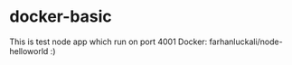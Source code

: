 # docker-basic
This is test node app which run on port 4001
Docker:  farhanluckali/node-helloworld
:)
